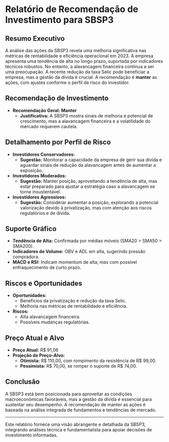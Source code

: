 
# Relatório de Recomendação de Investimento para SBSP3

## Resumo Executivo
A análise das ações da SBSP3 revela uma melhoria significativa nas métricas de rentabilidade e eficiência operacional em 2023. A empresa apresenta uma tendência de alta no longo prazo, suportada por indicadores técnicos robustos. No entanto, a alavancagem financeira continua a ser uma preocupação. A recente redução da taxa Selic pode beneficiar a empresa, mas a gestão da dívida é crucial. A recomendação é **manter** as ações, com ajustes conforme o perfil de risco do investidor.

## Recomendação de Investimento
- **Recomendação Geral:** **Manter**
  - **Justificativa:** A SBSP3 mostra sinais de melhoria e potencial de crescimento, mas a alavancagem financeira e a volatilidade do mercado requerem cautela.

## Detalhamento por Perfil de Risco
- **Investidores Conservadores:**
  - **Sugestão:** Monitorar a capacidade da empresa de gerir sua dívida e aguardar sinais de redução da alavancagem antes de aumentar a exposição.
- **Investidores Moderados:**
  - **Sugestão:** Manter posição, aproveitando a tendência de alta, mas estar preparado para ajustar a estratégia caso a alavancagem se torne insustentável.
- **Investidores Agressivos:**
  - **Sugestão:** Considerar aumentar a posição, explorando a potencial valorização devido à privatização, mas com atenção aos riscos regulatórios e de dívida.

## Suporte Gráfico
- **Tendência de Alta:** Confirmada por médias móveis (SMA20 > SMA50 > SMA200).
- **Indicadores de Volume:** OBV e ADL em alta, sugerindo pressão compradora.
- **MACD e RSI:** Indicam momentum de alta, mas com possível enfraquecimento de curto prazo.

## Riscos e Oportunidades
- **Oportunidades:**
  - Benefícios da privatização e redução da taxa Selic.
  - Melhoria nas métricas de rentabilidade e eficiência.
- **Riscos:**
  - Alta alavancagem financeira.
  - Possíveis mudanças regulatórias.

## Preço Atual e Alvo
- **Preço Atual:** R$ 91,06
- **Projeção de Preço-Alvo:**
  - **Otimista:** R$ 110,00, com rompimento da resistência de R$ 99,00.
  - **Pessimista:** R$ 70,00, se romper o suporte de R$ 74,00.

## Conclusão
A SBSP3 está bem posicionada para aproveitar as condições macroeconômicas favoráveis, mas a gestão da dívida é essencial para sustentar seu desempenho. A recomendação de manter as ações é baseada na análise integrada de fundamentos e tendências de mercado.

---

Este relatório fornece uma visão abrangente e detalhada da SBSP3, integrando análises técnica e fundamentalista para apoiar decisões de investimento informadas.

